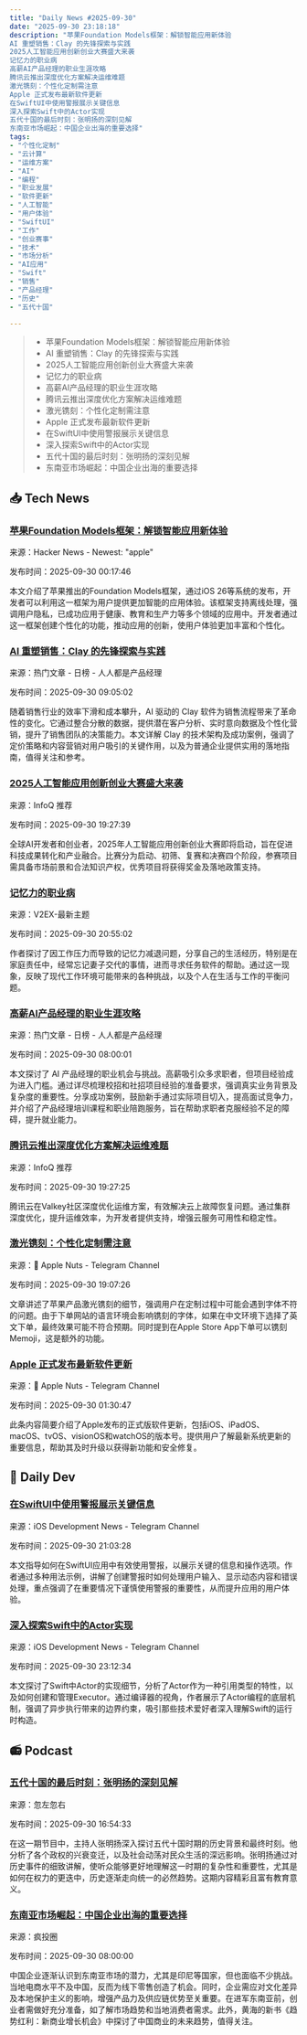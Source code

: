 ```yaml
---
title: "Daily News #2025-09-30"
date: "2025-09-30 23:18:18"
description: "苹果Foundation Models框架：解锁智能应用新体验
AI 重塑销售：Clay 的先锋探索与实践
2025人工智能应用创新创业大赛盛大来袭
记忆力的职业病
高薪AI产品经理的职业生涯攻略
腾讯云推出深度优化方案解决运维难题
激光镌刻：个性化定制需注意
Apple 正式发布最新软件更新
在SwiftUI中使用警报展示关键信息
深入探索Swift中的Actor实现
五代十国的最后时刻：张明扬的深刻见解
东南亚市场崛起：中国企业出海的重要选择"
tags: 
- "个性化定制"
- "云计算"
- "运维方案"
- "AI"
- "编程"
- "职业发展"
- "软件更新"
- "人工智能"
- "用户体验"
- "SwiftUI"
- "工作"
- "创业赛事"
- "技术"
- "市场分析"
- "AI应用"
- "Swift"
- "销售"
- "产品经理"
- "历史"
- "五代十国"

---
```


> - 苹果Foundation Models框架：解锁智能应用新体验
> - AI 重塑销售：Clay 的先锋探索与实践
> - 2025人工智能应用创新创业大赛盛大来袭
> - 记忆力的职业病
> - 高薪AI产品经理的职业生涯攻略
> - 腾讯云推出深度优化方案解决运维难题
> - 激光镌刻：个性化定制需注意
> - Apple 正式发布最新软件更新
> - 在SwiftUI中使用警报展示关键信息
> - 深入探索Swift中的Actor实现
> - 五代十国的最后时刻：张明扬的深刻见解
> - 东南亚市场崛起：中国企业出海的重要选择


## 📥 Tech News

### [苹果Foundation Models框架：解锁智能应用新体验](https://www.apple.com/newsroom/2025/09/apples-foundation-models-framework-unlocks-new-intelligent-app-experiences/)

来源：Hacker News - Newest: "apple"

发布时间：2025-09-30 00:17:46

本文介绍了苹果推出的Foundation Models框架，通过iOS 26等系统的发布，开发者可以利用这一框架为用户提供更加智能的应用体验。该框架支持离线处理，强调用户隐私，已成功应用于健康、教育和生产力等多个领域的应用中。开发者通过这一框架创建个性化的功能，推动应用的创新，使用户体验更加丰富和个性化。

### [AI 重塑销售：Clay 的先锋探索与实践](https://www.woshipm.com/ai/6275055.html)

来源：热门文章 - 日榜 - 人人都是产品经理

发布时间：2025-09-30 09:05:02

随着销售行业的效率下滑和成本攀升，AI 驱动的 Clay 软件为销售流程带来了革命性的变化。它通过整合分散的数据，提供潜在客户分析、实时意向数据及个性化营销，提升了销售团队的决策能力。本文详解 Clay 的技术架构及成功案例，强调了定价策略和内容营销对用户吸引的关键作用，以及为普通企业提供实用的落地指南，值得关注和参考。

### [2025人工智能应用创新创业大赛盛大来袭](https://www.infoq.cn/article/6p9RFNUJCURVboDY72ml)

来源：InfoQ 推荐

发布时间：2025-09-30 19:27:39

全球AI开发者和创业者，2025年人工智能应用创新创业大赛即将启动，旨在促进科技成果转化和产业融合。比赛分为启动、初筛、复赛和决赛四个阶段，参赛项目需具备市场前景和合法知识产权，优秀项目将获得奖金及落地政策支持。

### [记忆力的职业病](https://www.v2ex.com/t/1162973)

来源：V2EX-最新主题

发布时间：2025-09-30 20:55:02

作者探讨了因工作压力而导致的记忆力减退问题，分享自己的生活经历，特别是在家庭责任中，经常忘记妻子交代的事情，进而寻求任务软件的帮助。通过这一现象，反映了现代工作环境可能带来的各种挑战，以及个人在生活与工作的平衡问题。

### [高薪AI产品经理的职业生涯攻略](https://www.woshipm.com/class/6275540.html)

来源：热门文章 - 日榜 - 人人都是产品经理

发布时间：2025-09-30 08:00:01

本文探讨了 AI 产品经理的职业机会与挑战。高薪吸引众多求职者，但项目经验成为进入门槛。通过详尽梳理校招和社招项目经验的准备要求，强调真实业务背景及复杂度的重要性。分享成功案例，鼓励新手通过实际项目切入，提高面试竞争力，并介绍了产品经理培训课程和职业陪跑服务，旨在帮助求职者克服经验不足的障碍，提升就业能力。

### [腾讯云推出深度优化方案解决运维难题](https://www.infoq.cn/article/grDqkGsve3yK3Z0brw5j)

来源：InfoQ 推荐

发布时间：2025-09-30 19:27:25

腾讯云在Valkey社区深度优化运维方案，有效解决云上故障恢复问题。通过集群深度优化，提升运维效率，为开发者提供支持，增强云服务可用性和稳定性。

### [激光镌刻：个性化定制需注意](https://t.me/AppleNuts/2337)

来源： Apple Nuts - Telegram Channel

发布时间：2025-09-30 19:07:26

文章讲述了苹果产品激光镌刻的细节，强调用户在定制过程中可能会遇到字体不符的问题。由于下单网站的语言环境会影响镌刻的字体，如果在中文环境下选择了英文下单，最终效果可能不符合预期。同时提到在Apple Store App下单可以镌刻 Memoji，这是额外的功能。

### [Apple 正式发布最新软件更新](https://t.me/AppleNuts/2336)

来源： Apple Nuts - Telegram Channel

发布时间：2025-09-30 01:30:47

此条内容简要介绍了Apple发布的正式版软件更新，包括iOS、iPadOS、macOS、tvOS、visionOS和watchOS的版本号。提供用户了解最新系统更新的重要信息，帮助其及时升级以获得新功能和安全修复。

## 💾 Daily Dev

### [在SwiftUI中使用警报展示关键信息](https://www.createwithswift.com/presenting-critical-information-in-swiftui-with-alerts/)

来源：iOS Development News - Telegram Channel

发布时间：2025-09-30 21:03:28

本文指导如何在SwiftUI应用中有效使用警报，以展示关键的信息和操作选项。作者通过多种用法示例，讲解了创建警报时如何处理用户输入、显示动态内容和错误处理，重点强调了在重要情况下谨慎使用警报的重要性，从而提升应用的用户体验。

### [深入探索Swift中的Actor实现](https://blog.jacobstechtavern.com/p/how-are-swift-actors-implemented)

来源：iOS Development News - Telegram Channel

发布时间：2025-09-30 23:12:34

本文探讨了Swift中Actor的实现细节，分析了Actor作为一种引用类型的特性，以及如何创建和管理Executor。通过编译器的视角，作者展示了Actor编程的底层机制，强调了异步执行带来的边界约束，吸引那些技术爱好者深入理解Swift的运行时构造。

## 📻 Podcast

### [五代十国的最后时刻：张明扬的深刻见解](https://www.xiaoyuzhoufm.com/episode/68db9718ae9d1455fbb25812)

来源：忽左忽右

发布时间：2025-09-30 16:54:33

在这一期节目中，主持人张明扬深入探讨五代十国时期的历史背景和最终时刻。他分析了各个政权的兴衰变迁，以及社会动荡对民众生活的深远影响。张明扬通过对历史事件的细致讲解，使听众能够更好地理解这一时期的复杂性和重要性，尤其是如何在权力的更迭中，历史逐渐走向统一的必然趋势。这期内容精彩且富有教育意义。

### [东南亚市场崛起：中国企业出海的重要选择](https://crazy.capital/123)

来源：疯投圈

发布时间：2025-09-30 08:00:00

中国企业逐渐认识到东南亚市场的潜力，尤其是印尼等国家，但也面临不少挑战。当地电商水平不及中国，反而为线下零售创造了机会。同时，企业需应对文化差异及本地保护主义的影响，增强产品力及供应链优势至关重要。在进军东南亚前，创业者需做好充分准备，如了解市场趋势和当地消费者需求。此外，黄海的新书《趋势红利：新商业增长机会》中探讨了中国商业的未来趋势，值得关注。
